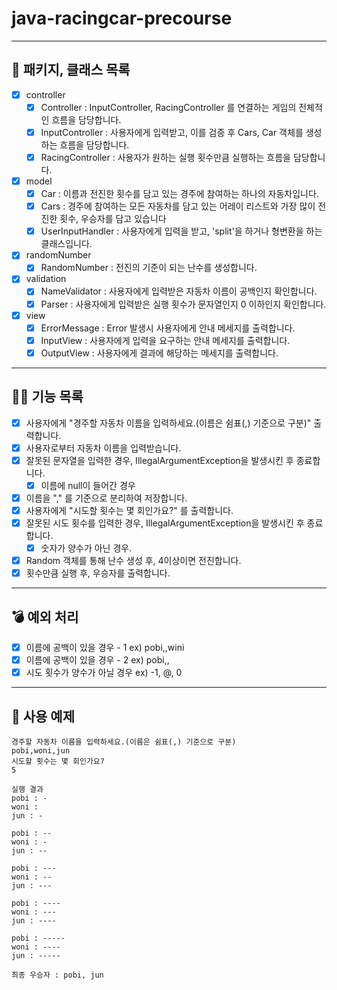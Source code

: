 # java-racingcar-precourse

---
## 📌 패키지, 클래스 목록
- [x] controller
  - [x] Controller : InputController, RacingController 를 연결하는 게임의 전체적인 흐름을 담당합니다.
  - [x] InputController : 사용자에게 입력받고, 이를 검증 후 Cars, Car 객체를 생성하는 흐름을 담당합니다.
  - [x] RacingController : 사용자가 원하는 실행 횟수만큼 실행하는 흐름을 담당합니다.
- [x] model
  - [x] Car : 이름과 전진한 횟수를 담고 있는 경주에 참여하는 하나의 자동차입니다.
  - [x] Cars : 경주에 참여하는 모든 자동차를 담고 있는 어레이 리스트와 가장 많이 전진한 횟수, 우승자를 담고 있습니다
  - [x] UserInputHandler : 사용자에게 입력을 받고, 'split'을 하거나 형변환을 하는 클래스입니다.
- [x] randomNumber
  - [x] RandomNumber : 전진의 기준이 되는 난수를 생성합니다.
- [x] validation
  - [x] NameValidator : 사용자에게 입력받은 자동차 이름이 공백인지 확인합니다.
  - [x] Parser : 사용자에게 입력받은 실행 횟수가 문자열인지 0 이하인지 확인합니다.
- [x] view
  - [x] ErrorMessage : Error 발생시 사용자에게 안내 메세지를 출력합니다.
  - [x] InputView : 사용자에게 입력을 요구하는 안내 메세지를 출력합니다.
  - [x] OutputView : 사용자에게 결과에 해당하는 메세지를 출력합니다.
---
## 🚴‍♂️ 기능 목록
- [x] 사용자에게 "경주할 자동차 이름을 입력하세요.(이름은 쉼표(,) 기준으로 구분)" 출력합니다.
- [x] 사용자로부터 자동차 이름을 입력받습니다.
- [x] 잘못된 문자열을 입력한 경우, IllegalArgumentException을 발생시킨 후 종료합니다.
    - [x] 이름에 null이 들어간 경우
- [x] 이름을 "," 를 기준으로 분리하여 저장합니다.
- [x] 사용자에게 "시도할 횟수는 몇 회인가요?" 를 출력합니다.
- [x] 잘못된 시도 횟수를 입력한 경우, IllegalArgumentException을 발생시킨 후 종료합니다.
   - [x] 숫자가 양수가 아닌 경우.
- [x] Random 객체를 통해 난수 생성 후, 4이상이면 전진합니다.
- [x] 횟수만큼 실행 후, 우승자를 출력합니다.
---
## 💣 예외 처리
- [x] 이름에 공백이 있을 경우 - 1 ex) pobi,,wini
- [x] 이름에 공백이 있을 경우 - 2 ex) pobi,,
- [x] 시도 횟수가 양수가 아닐 경우 ex) -1, @, 0
---
## 🚀 사용 예제
```
경주할 자동차 이름을 입력하세요.(이름은 쉼표(,) 기준으로 구분)
pobi,woni,jun
시도할 횟수는 몇 회인가요?
5

실행 결과
pobi : -
woni : 
jun : -

pobi : --
woni : -
jun : --

pobi : ---
woni : --
jun : ---

pobi : ----
woni : ---
jun : ----

pobi : -----
woni : ----
jun : -----

최종 우승자 : pobi, jun
```